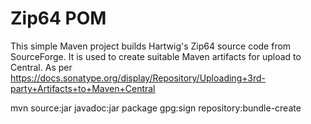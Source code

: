 Zip64 POM
=========

This simple Maven project builds Hartwig's Zip64 source code from SourceForge.
It is used to create suitable Maven artifacts for upload to Central.
As per https://docs.sonatype.org/display/Repository/Uploading+3rd-party+Artifacts+to+Maven+Central

mvn source:jar javadoc:jar package gpg:sign repository:bundle-create
